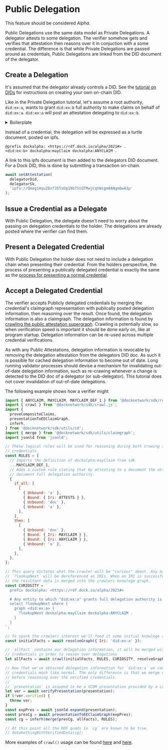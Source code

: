 # Public Delegation

This feature should be considered *Alpha*.

Public Delegations use the same data model as Private Delegations. A delegator attests to some delegation. The verifier somehow gets and verifies that attestation then reasons over it in conjuction with a some credential. The difference is that while Private Delegations are passed around as credentials, Public Delegations are linked from the DID document of the delegator.

## Create a Delegation

It's assumed that the delegator already controls a DID. See the [tutorial on DIDs](./tutorial_did.md) for instructions on creating your own on-chain DID.

Like in the Private Delegation tutorial, let's assume a root authority, `did:ex:a`, wants to grant `did:ex:b` full authority to make claims on behalf of `did:ex:a`. `did:ex:a` will post an attestation delegating to `did:ex:b`.

<details>
<summary>Boilerplate</summary>

```js
import createClient from 'ipfs-http-client';
import { graphResolver } from '@docknetwork/sdk/crawl.js';
const { v4: uuidv4 } = require('uuid');

// A running ipfs node is required for crawling.
const ipfsUrl = 'http://localhost:5001';

function uuid() {
  return `uuid:${uuidv4()}`;
}

// Check out the Issuance, Presentation, Verification tutorial for info on signing
// credentials.
function signCredential(cred, issuer_secret) { ... }

// Check out the Issuance, Presentation, Verification tutorial for info on verifying
// VCDM presentations.
async function verifyPresentation(presentation) { ... }

// This function can be implemeted using setClaim().
// An example of setClaim() usage can be found here:
//  https://github.com/docknetwork/sdk/blob/master/tests/integration/did.test.js
async function setAttestation(did, didKey, iri) { ... }

// See the DID resolver tutorial For information about implementing a documentLoader.
const documentLoader = ...;

const ipfsClient = createClient(ipfsUrl);
const resolveGraph = graphResolver(ipfsClient, documentLoader);
```

</details>

Instead of a credential, the delegation will be expressed as a turtle document, posted on ipfs.

```turtle
@prefix dockalpha: <https://rdf.dock.io/alpha/2021#> .
<did:ex:b> dockalpha:mayClaim dockalpha:ANYCLAIM .
```

A link to this ipfs document is then added to the delegators DID document. For a Dock DID, this is done by submitting a transaction on-chain.

```js
await setAttestation(
  delegatorDid,
  delegatorSk,
  'ipfs://Qmeg1Hqu2Dxf35TxDg19b7StQTMwjCqhWigm8ANgm8wA3p'
);
```

## Issue a Credential as a Delegate

With Public Delegation, the delegate doesn't need to worry about the passing on delegation credentials to the holder. The delegations are already posted where the verifier can find them.

## Present a Delegated Credential

With Public Delegation the holder does not need to include a delegation chain when presenting their credential. From the holders perspective, the process of presenting a publically delegated credential is exactly the same as the [process for presenting a normal credential](./tutorial_ipv.md).

## Accept a Delegated Credential

The verifier accepts Publicly delegated credentials by merging the credential's claimgraph representation with publically posted delegation information, then reasoning over the result. Once found, the delegation information is also a claimgraph. The delegation information is found by [crawling the public attestation supergraph](./concepts_public_attestation.md#uses). Crawling is potentially slow, so when verification speed is important it should be done early on, like at program startup. Delegation information can be re-used across multiple credential verifications.

As with any Public Attestations, delegation information is revocable by removing the delegation attestation from the delegators DID doc. As such it is possible for cached delegation information to become out of date. Long running validator processes should devise a mechanism for invalidating out-of-date delegation information, such as re-crawing whenever a change is detected to the DID doc of a delegator (or sub-delegator). This tutorial does not cover invalidation of out-of-date delegations.

The following example shows how a verifier might

```js
import { ANYCLAIM, MAYCLAIM, MAYCLAIM_DEF_1 } from '@docknetwork/sdk/rdf-defs';
import { crawl } from '@docknetwork/sdk/crawl.js';
import {
  proveCompositeClaims,
  presentationToEEClaimGraph,
  inferh,
} from '@docknetwork/sdk/utils/cd';
import { merge } from '@docknetwork/sdk/utils/claimgraph';
import jsonld from 'jsonld';

// These logical rules will be used for reasoning during both crawing and verifiying
// credentials.
const RULES = [
  // Imports the definition of dockalpha:mayClaim from sdk
  ...MAYCLAIM_DEF_1,
  // Adds a custom rule stating that by attesting to a document the attester grants the
  // document full delegation authority.
  {
    if_all: [
      [
        { Unbound: 'a' },
        { Bound: { Iri: ATTESTS } },
        { Unbound: 'doc' },
        { Unbound: 'a' },
      ],
    ],
    then: [
      [
        { Unbound: 'doc' },
        { Bound: { Iri: MAYCLAIM } },
        { Bound: { Iri: ANYCLAIM } },
        { Unbound: 'a' },
      ],
    ],
  },
];

// This query dictates what the crawler will be "curious" about. Any matches to
// `?lookupNext` will be dereferenced as IRIs. When an IRI is successfully dereferenced
// the resultant data is merged into the crawlers knowlege graph.
const CURIOSITY = `
  prefix dockalpha: <https://rdf.dock.io/alpha/2021#>

  # Any entity to which "did:ex:a" grants full delegation authority is interesting.
  select ?lookupNext where {
    graph <did:ex:a> {
      ?lookupNext dockalpha:mayClaim dockalpha:ANYCLAIM .
    }
  }
`;

// To spark the crawlers interest we'll feed it some initial knowlege about did:ex:a .
const initialFacts = await resolveGraph({ Iri: 'did:ex:a' });

// `allFact` contains our delegation information, it will be merged with verified
// credentials in order to reason over delegations
let allFacts = await crawl(initialFacts, RULES, CURIOSITY, resolveGraph);

// Now that we've obtained delegation information for `did:ex:a` we can verify
// credentials much like normal. The only difference is that we merge claimgraphs
// before reasoning over the verified credentials.
//
// `presentation` is assumed to be a VCDM presentation provided by a credential holder
let ver = await verifyPresentation(presentation);
if (!ver.verified) {
  throw ver;
}
const expPres = await jsonld.expand(presentation);
const presCg = await presentationToEEClaimGraph(expPres);
const cg = inferh(merge(presCg, allFacts), RULES);

// At this point all the RDF quads in `cg` are known to be true.
// doSomethingWithVerifiedData(cg);
```

More examples of `crawl()` usage can be found [here](https://github.com/docknetwork/sdk/blob/master/tests/integration/crawl.test.js) and [here](https://github.com/docknetwork/sdk/blob/master/tests/unit/crawl.test.js).
